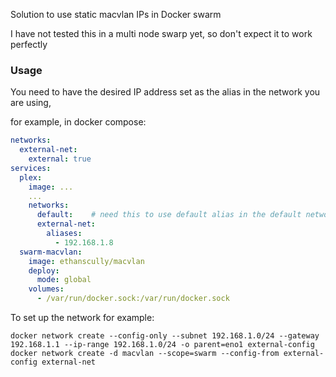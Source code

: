 Solution to use static macvlan IPs in Docker swarm

I have not tested this in a multi node swarp yet, so don't expect it to work perfectly

### Usage
You need to have the desired IP address set as the alias in the network you are using,

for example, in docker compose:

```YAML
networks:
  external-net:
    external: true
services:
  plex:
    image: ...
    ...
    networks:
      default:    # need this to use default alias in the default network
      external-net:
        aliases:
          - 192.168.1.8
  swarm-macvlan:
    image: ethanscully/macvlan
    deploy:
      mode: global
    volumes: 
      - /var/run/docker.sock:/var/run/docker.sock

```
To set up the network for example:
```SHELL
docker network create --config-only --subnet 192.168.1.0/24 --gateway 192.168.1.1 --ip-range 192.168.1.0/24 -o parent=eno1 external-config
docker network create -d macvlan --scope=swarm --config-from external-config external-net
```
